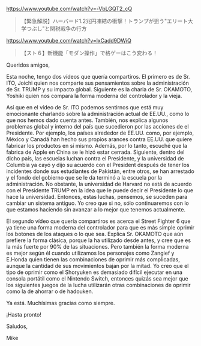 https://www.youtube.com/watch?v=-VbLGQT2_cQ

> 【緊急解説】ハーバード1.2兆円凍結の衝撃！トランプが狙う"エリート大学つぶし"と関税戦争の行方 

https://www.youtube.com/watch?v=lxCadd9DWiQ

> 【スト６】新機能「モダン操作」で格ゲーはこう変わる！ 

Queridos amigos,

Esta noche, tengo dos vídeos que quería compartiros. El primero es de Sr. ITO, Joichi quien nos comparte sus pensamientos sobre la administración de Sr. TRUMP y su impacto global. Siguiente es la charla de Sr. OKAMOTO, Yoshiki quien nos compara la forma moderna del controlador y la vieja.

Así que en el vídeo de Sr. ITO podemos sentirnos que está muy emocionante charlando sobre la administración actual de EE.UU., como lo que nos hemos dado cuenta antes. También, nos explica algunos problemas global y interno del país que sucedieron por las acciones de el Presidente. Por ejemplo, los países alrededor de EE.UU. como, por ejemplo, México y Canadá han hecho sus propios arances contra EE.UU. que quiere fabricar los productos en sí mismo. Además, por lo tanto, escuché que la fabrica de Apple en China se le hizó estar cerrada. Siguiente, dentro del dicho país, las escuelas luchan contra el Presidente, y la universidad de Columbia ya cayó y dijo su acuerdo con el President después de tener los incidentes donde sus estudiantes de Pakistán, entre otros, se han arrestado y el fondo del gobierno que se le da terminó a la escuela por la administración. No obstante, la universidad de Harvard no está de acuerdo con el Presidente TRUMP en la idea que le puede decir el Presidente lo que hace la universidad. Entonces, estas luchas, pensemos, se suceden para cambiar un sistema antiguo. Yo creo que si no, sólo continuaremos con lo que estamos haciendo sin avanzar a lo mejor que tenemos actualmente.

El segundo vídeo que quería compartiros es acerca el Street Fighter 6 que ya tiene una forma moderna del controlador para que es más simple oprimir los botones de los ataques o lo que sea. Explica Sr. OKAMOTO que aún prefiere la forma clásica, porque la ha utilizado desde antes, y cree que es la más fuerte por 90% de las situaciones. Pero también la forma moderna es mejor según él cuando utilizamos los personajes como Zangief y E.Honda quien tienen las combinaciones de oprimir más complicadas, aunque la cantidad de sus movimientos bajan por la mitad. Yo creo que el tipo de oprimir como el Shoryuken es demasiado difícil ejecutar en una consola portátil como el Nintendo Switch, entonces quizás sea mejor que los siguientes juegos de la lucha utilizarán otras combinaciones de oprimir como la de ahorrar o de hadouken.

Ya está. Muchísimas gracias como siempre.

¡Hasta pronto!

Saludos,

Mike


